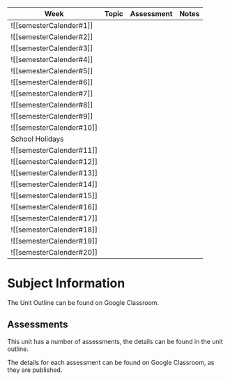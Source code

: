 
| Week                     | Topic                                                | Assessment | Notes |
| ------------------------ | ---------------------------------------------------- | ---------- | ----- |
| ![[semesterCalender#1]]  |  |            |       |
| ![[semesterCalender#2]]  |                           |            |       |
| ![[semesterCalender#3]]  |                            |            |       |
| ![[semesterCalender#4]]  |                                                      |            |       |
| ![[semesterCalender#5]]  |                                                      |            |       |
| ![[semesterCalender#6]]  |                                                      |            |       |
| ![[semesterCalender#7]]  |                                                      |            |       |
| ![[semesterCalender#8]]  |                                                      |            |       |
| ![[semesterCalender#9]]  |                                                      |            |       |
| ![[semesterCalender#10]] |                                                      |            |       |
| School Holidays          |                                                      |            |       |
| ![[semesterCalender#11]] |                                                      |            |       |
| ![[semesterCalender#12]] |                                                      |            |       |
| ![[semesterCalender#13]] |                                                      |            |       |
| ![[semesterCalender#14]]  |                                                      |            |       |
| ![[semesterCalender#15]]  |                                                      |            |       |
| ![[semesterCalender#16]]  |                                                      |            |       |
| ![[semesterCalender#17]]  |                                                      |            |       |
| ![[semesterCalender#18]]  |                                                      |            |       |
| ![[semesterCalender#19]]  |                                                      |            |       |
| ![[semesterCalender#20]] |                                                      |            |  |  
# Subject Information

The Unit Outline can be found on Google Classroom.

## Assessments

This unit has a number of assessments, the details can be found in the unit outline.

The details for each assessment can be found on Google Classroom, as they are published.

